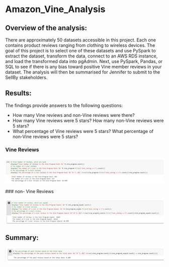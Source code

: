 # Amazon_Vine_Analysis

## Overview of the analysis: 

There are approximately 50 datasets accessible in this project. Each one contains product reviews ranging from clothing to wireless devices. The goal of this project is to select one of these datasets and use PySpark to extract the dataset, transform the data, connect to an AWS RDS instance, and load the transformed data into pgAdmin. Next, use PySpark, Pandas, or SQL to see if there is any bias toward positive Vine member reviews in your dataset. The analysis will then be summarised for Jennifer to submit to the SellBy stakeholders.

## Results: 

The findings provide answers to the following questions:
  - How many Vine reviews and non-Vine reviews were there?
  - How many Vine reviews were 5 stars? How many non-Vine reviews were 5 stars?
  - What percentage of Vine reviews were 5 stars? What percentage of non-Vine reviews were 5 stars?

### Vine Reviews
<p align="center"><img src="https://github.com/zkirsan/Amazon_Vine_Analysis/blob/main/Resources/Vine_Program_Paid.PNG"></img></p>
### non- Vine Reviews
<p align="center"><img src="https://github.com/zkirsan/Amazon_Vine_Analysis/blob/main/Resources/Vine_Program_UnPaid.PNG"></img></p>


## Summary: 

<p align="center"><img src="https://github.com/zkirsan/Amazon_Vine_Analysis/blob/main/Resources/additional_analysis.PNG"></img></p>



